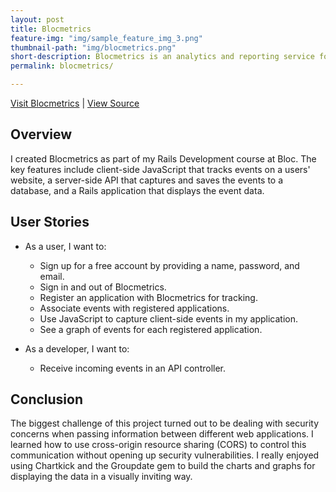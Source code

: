 ```yaml
---
layout: post
title: Blocmetrics
feature-img: "img/sample_feature_img_3.png"
thumbnail-path: "img/blocmetrics.png"
short-description: Blocmetrics is an analytics and reporting service for tracking and reporting user activity on your web sites.
permalink: blocmetrics/

---
```

[Visit Blocmetrics](https://bgohman-blocmetrics.herokuapp.com/) \| [View Source](https://github.com/bgohman/blocmetrics)

## Overview

I created Blocmetrics as part of my Rails Development course at Bloc.  The key features include client-side JavaScript that tracks events on a users' website, a server-side API that captures and saves the events to a database, and a Rails application that displays the event data.

## User Stories

* As a user, I want to:
  * Sign up for a free account by providing a name, password, and email.
  * Sign in and out of Blocmetrics.
  * Register an application with Blocmetrics for tracking.
  * Associate events with registered applications.
  * Use JavaScript to capture client-side events in my application.
  * See a graph of events for each registered application.

* As a developer, I want to:
  * Receive incoming events in an API controller.

## Conclusion

The biggest challenge of this project turned out to be dealing with security concerns when passing information between different web applications.  I learned how to use cross-origin resource sharing (CORS) to control this communication without opening up security vulnerabilities.  I really enjoyed using Chartkick and the Groupdate gem to build the charts and graphs for displaying the data in a visually inviting way.